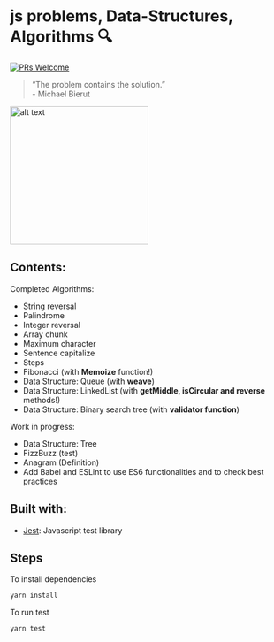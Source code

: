 # js problems, Data-Structures, Algorithms :mag:

[![PRs Welcome](https://img.shields.io/badge/PRs-welcome-brightgreen.svg?style=flat-square)](http://makeapullrequest.com)

> “The problem contains the solution.” <br /> - Michael Bierut

<img src="https://octodex.github.com/images/labtocat.png" alt="alt text" width="250">

## Contents:

Completed Algorithms:

- String reversal
- Palindrome
- Integer reversal
- Array chunk
- Maximum character
- Sentence capitalize
- Steps
- Fibonacci (with **Memoize** function!)
- Data Structure: Queue (with **weave**)
- Data Structure: LinkedList (with **getMiddle, isCircular and reverse** methods!)
- Data Structure: Binary search tree (with **validator function**)

Work in progress:

- Data Structure: Tree
- FizzBuzz (test)
- Anagram (Definition)
- Add Babel and ESLint to use ES6 functionalities and to check best practices

## Built with:

- [Jest](https://jestjs.io/): Javascript test library

## Steps

To install dependencies

```bash
yarn install
```

To run test

```bash
yarn test
```
